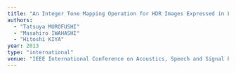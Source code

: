 ```yaml
---
title: "An Integer Tone Mapping Operation for HDR Images Expressed in Floating Point Data"
authors:
  - "Tatsuya MUROFUSHI"
  - "Masahiro IWAHASHI"
  - "Hitoshi KIYA"
year: 2013
type: "international"
venue: "IEEE International Conference on Acoustics, Speech and Signal Processing, pp. 2479-2483, Vancouver, BC, Canada, 2013-05-31."
---
```

